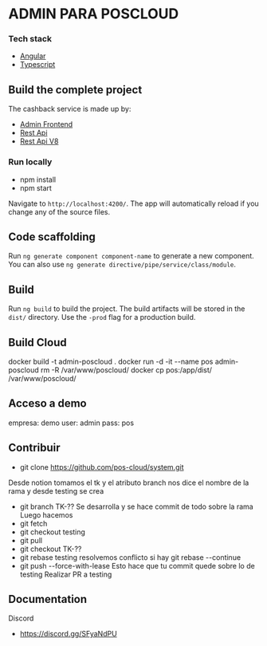 # ADMIN PARA POSCLOUD

### Tech stack
- [Angular](https://angular.io/)
- [Typescript](https://www.typescriptlang.org/)

## Build the complete project

The cashback service is made up by:
- [Admin Frontend](https://bitbucket.org/pos-cloud/poscloud-system/)
- [Rest Api](https://bitbucket.org/pos-cloud/poscloud-api/)
- [Rest Api V8](https://bitbucket.org/pos-cloud/apiv8/)

### Run locally

- npm install
- npm start

Navigate to `http://localhost:4200/`. The app will automatically reload if you change any of the source files.

## Code scaffolding

Run `ng generate component component-name` to generate a new component. You can also use `ng generate directive/pipe/service/class/module`.

## Build

Run `ng build` to build the project. The build artifacts will be stored in the `dist/` directory. Use the `-prod` flag for a production build.

## Build Cloud

docker build -t admin-poscloud . 
docker run -d -it --name pos admin-poscloud
rm -R /var/www/poscloud/
docker cp pos:/app/dist/ /var/www/poscloud/

## Acceso a demo

empresa: demo
user: admin
pass: pos

## Contribuir 

- git clone https://github.com/pos-cloud/system.git

Desde notion tomamos el tk y el atributo branch nos dice el nombre de la rama y desde testing se crea

- git branch TK-??
Se desarrolla y se hace commit de todo sobre la rama
Luego hacemos 
- git fetch
- git checkout testing
- git pull
- git checkout TK-??
- git rebase testing
resolvemos conflicto si hay git rebase --continue
- git push --force-with-lease
Esto hace que tu commit quede sobre lo de testing 
Realizar PR a testing

## Documentation

Discord 
- https://discord.gg/SFyaNdPU
